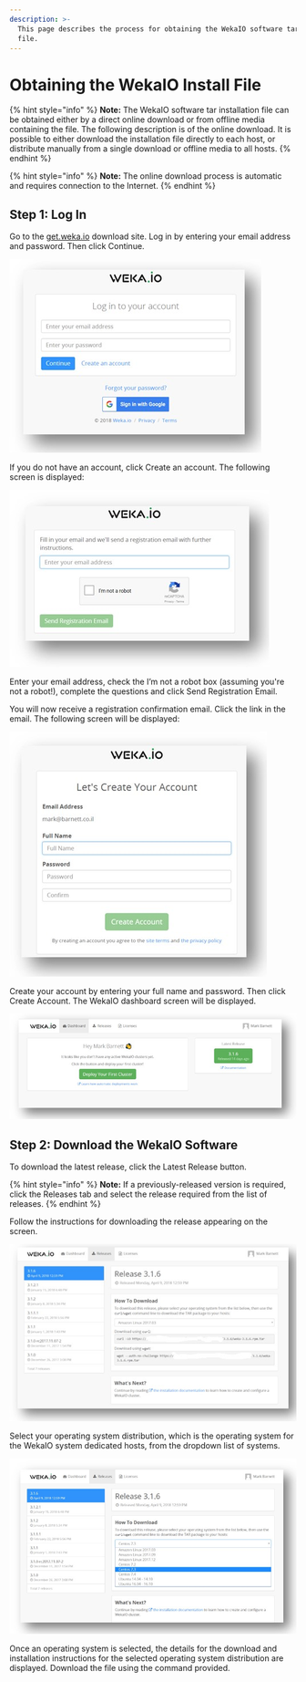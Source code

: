 ```yaml
---
description: >-
  This page describes the process for obtaining the WekaIO software tar install
  file.
---
```


# Obtaining the WekaIO Install File

{% hint style="info" %}
**Note:** The WekaIO software tar installation file can be obtained either by a direct online download or from offline media containing the file. The following description is of the online download. It is possible to either download the installation file directly to each host, or distribute manually from a single download or offline media to all hosts.
{% endhint %}

{% hint style="info" %}
**Note:** The online download process is automatic and requires connection to the Internet.
{% endhint %}

## Step 1: Log In

Go to the [get.weka.io](https://get.weka.io/ui/dashboard) download site. Log in by entering your email address and password. Then click Continue.

![WekaIO System Login Screen](../../.gitbook/assets/screen-1.jpg)

If you do not have an account, click Create an account. The following screen is displayed:

![Registration Screen to Create an Account](../../.gitbook/assets/screen-2.jpg)

Enter your email address, check the I’m not a robot box \(assuming you're not a robot!\), complete the questions and click Send Registration Email.

You will now receive a registration confirmation email. Click the link in the email. The following screen will be displayed:

![WekaIO Registration: Create Account Screen](../../.gitbook/assets/screen-3.jpg)

Create your account by entering your full name and password. Then click Create Account. The WekaIO dashboard screen will be displayed.

![WekaIO Dashboard Screen](../../.gitbook/assets/screen-4.jpg)

## Step 2: Download the WekaIO Software

To download the latest release, click the Latest Release button.

{% hint style="info" %}
**Note:** If a previously-released version is required, click the Releases tab and select the release required from the list of releases.
{% endhint %}

Follow the instructions for downloading the release appearing on the screen.

![WekaIO Download Screen](../../.gitbook/assets/screen-5-erased.jpg)

Select your operating system distribution, which is the operating system for the WekaIO system dedicated hosts, from the dropdown list of systems.

![Selecting Operating System Dropdown Menu](../../.gitbook/assets/screen-6.jpg)

Once an operating system is selected, the details for the download and installation instructions for the selected operating system distribution are displayed. Download the file using the command provided.

